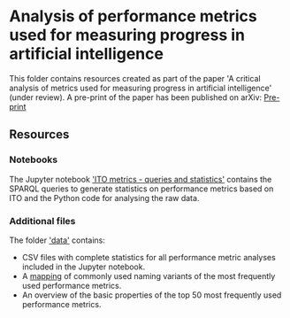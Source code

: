 # Analysis of performance metrics used for measuring progress in artificial intelligence

This folder contains resources created as part of the paper 'A critical analysis of metrics used for measuring progress in artificial intelligence' (under review). 
A pre-print of the paper has been published on arXiv: [Pre-print](https://arxiv.org/abs/2008.02577)

## Resources

### Notebooks

The Jupyter notebook ['ITO metrics - queries and statistics'](https://github.com/OpenBioLink/ITO/blob/master/notebooks/performance_metrics_analysis/ITO%20metrics%20-%20queries%20and%20statistics.ipynb) contains
the SPARQL queries to generate statistics on performance metrics based on ITO and the Python code for analysing the raw data.

### Additional files

The folder ['data']((https://github.com/OpenBioLink/ITO/blob/master/notebooks/performance_metrics_analysis/data)) contains:
* CSV files with complete statistics for all performance metric analyses included in the Jupyter notebook.
* A [mapping](https://github.com/OpenBioLink/ITO/blob/master/notebooks/performance_metrics_analysis/data/overview_of_metrics_alternative_namings) of commonly used naming variants of the most frequently used performance metrics.
* An overview of the basic properties of the top 50 most frequently used performance metrics.
